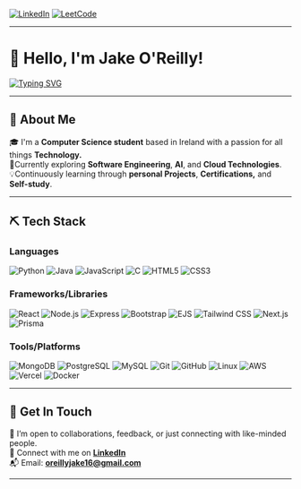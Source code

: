 [![**LinkedIn**](https://img.shields.io/badge/LinkedIn-%230077B5.svg?&style=flat-square&logo=linkedin&logoColor=white)](https://www.linkedin.com/in/jake-o-reilly/)
[![**LeetCode**](https://img.shields.io/badge/LeetCode-FFA116?style=flat-square&logo=LeetCode&logoColor=black)](https://leetcode.com/u/Jeiri/)
<!-- [![**Resume**](https://img.shields.io/badge/Resume-E63946?style=flat-square&logo=adobeacrobatreader&logoColor=white)](https://drive.google.com/file/d/1ecVymjMvAs4H9JK2sRCXKlQueaC7TRkQ/view?usp=sharing) -->

---

# 👋 Hello, I'm Jake O'Reilly!
[![Typing SVG](https://readme-typing-svg.herokuapp.com?font=Calibri&weight=600&size=30&duration=2500&pause=1000&color=2ECC71&width=435&lines=Computer+Science+Student;Software+Engineer;Full-Stack+Developer)](https://git.io/typing-svg)

---

## 🧠 About Me

🎓 I'm a **Computer Science student** based in Ireland with a passion for all things **Technology.**  
🔎Currently exploring **Software Engineering**, **AI**, and **Cloud Technologies**.  
💡Continuously learning through **personal Projects**, **Certifications,** and **Self-study**.

---

## ⛏️ Tech Stack

### Languages
![Python](https://img.shields.io/badge/python-3776AB.svg?style=for-the-badge&logo=python&logoColor=white)
![Java](https://img.shields.io/badge/java-%23ED8B00.svg?style=for-the-badge&logo=java&logoColor=white)
![JavaScript](https://img.shields.io/badge/javascript-F7DF1E.svg?style=for-the-badge&logo=javascript&logoColor=black)
![C](https://img.shields.io/badge/c-%2300599C.svg?style=for-the-badge&logo=c&logoColor=white)
![HTML5](https://img.shields.io/badge/html5-E34F26.svg?style=for-the-badge&logo=html5&logoColor=white)
![CSS3](https://img.shields.io/badge/css3-1572B6.svg?style=for-the-badge&logo=css3&logoColor=white)

### Frameworks/Libraries
![React](https://img.shields.io/badge/react-%2320232a.svg?style=for-the-badge&logo=react&logoColor=%2361DAFB)
![Node.js](https://img.shields.io/badge/node.js-339933.svg?style=for-the-badge&logo=node.js&logoColor=white)
![Express](https://img.shields.io/badge/express-%23404d59.svg?style=for-the-badge)
![Bootstrap](https://img.shields.io/badge/bootstrap-7952B3.svg?style=for-the-badge&logo=bootstrap&logoColor=white)
![EJS](https://img.shields.io/badge/ejs-%23A91E50.svg?style=for-the-badge&logo=ejs&logoColor=white)
![Tailwind CSS](https://img.shields.io/badge/tailwindcss-06B6D4.svg?style=for-the-badge&logo=tailwind-css&logoColor=white)
![Next.js](https://img.shields.io/badge/Next.js-%23000000.svg?style=for-the-badge&logo=next.js&logoColor=white)
![Prisma](https://img.shields.io/badge/prisma-0C344B.svg?style=for-the-badge&logo=prisma&logoColor=white)

### Tools/Platforms
![MongoDB](https://img.shields.io/badge/mongodb-%234ea94b.svg?style=for-the-badge&logo=mongodb&logoColor=white)
![PostgreSQL](https://img.shields.io/badge/postgresql-%23316192.svg?style=for-the-badge&logo=postgresql&logoColor=white)
![MySQL](https://img.shields.io/badge/mysql-%2300f.svg?style=for-the-badge&logo=mysql&logoColor=white)
![Git](https://img.shields.io/badge/git-F05032.svg?style=for-the-badge&logo=git&logoColor=white)
![GitHub](https://img.shields.io/badge/github-181717.svg?style=for-the-badge&logo=github&logoColor=white)
![Linux](https://img.shields.io/badge/linux-FCC624.svg?style=for-the-badge&logo=linux&logoColor=black)
![AWS](https://img.shields.io/badge/aws-232F3E.svg?style=for-the-badge&logo=amazon-aws&logoColor=white)
![Vercel](https://img.shields.io/badge/vercel-%23000000.svg?style=for-the-badge&logo=vercel&logoColor=white)
![Docker](https://img.shields.io/badge/docker-2496ED.svg?style=for-the-badge&logo=docker&logoColor=white)

---

## 🤝 Get In Touch

📌 I’m open to collaborations, feedback, or just connecting with like-minded people.  
🔗 Connect with me on [**LinkedIn**](https://www.linkedin.com/in/jake-o-reilly/)  
📬 Email: **oreillyjake16@gmail.com**

---
